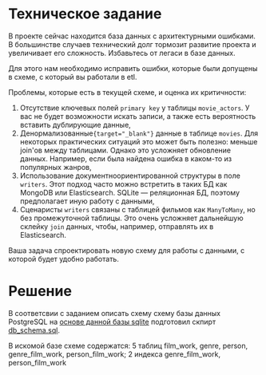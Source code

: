 # Техническое задание

В проекте сейчас находится база данных с архитектурными ошибками.
В большинстве случаев технический долг тормозит развитие проекта и увеличивает его сложность. Избавьтесь от легаси в базе данных.

Для этого нам необходимо исправить ошибки, которые были допущены в схеме, с который вы работали в etl.

Проблемы, которые есть в текущей схеме, и оценка их критичности:

1. Отсутствие ключевых полей `primary key` у таблицы `movie_actors`. У вас не будет возможности искать записи, а также есть вероятность вставить дублирующие данные,
2. Денормализованные`{target="_blank"}` данные в таблице `movies`. Для некоторых практических ситуаций это может быть полезно: меньше join'ов между таблицами. Однако это усложняет обновление данных. Например, если была найдена ошибка в каком-то из популярных жанров,
3. Использование документноориентированной структуры в поле `writers`. Этот подход часто можно встретить в таких БД как MongoDB или Elasticsearch. SQLite — реляционная БД, поэтому предполагает иную работу с данными,
4. Сценаристы `writers` связаны с таблицей фильмов как `ManyToMany`, но без промежуточной таблицы. Это очень усложняет дальнейшую склейку `join` данных, чтобы, например, отправлять их в Elasticsearch.

Ваша задача спроектировать новую схему для работы с данными, с которой будет удобно работать.

# Решение

В соответсвии с заданием описать схему схему базы данных PostgreSQL на [основе данной базы sqlite](https://code.s3.yandex.net/middle-python/learning-materials/db.sqlite) подготовил скпирт [db_schema.sql](https://github.com/dimk00z/Admin_panel_sprint_1/blob/master/schema_design/db_schema.sql).

В искомой базе схеме содержатся:
5 таблиц film_work, genre, person, genre_film_work, person_film_work;
2 индекса genre_film_work, person_film_work
